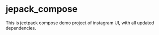 # jepack_compose
This is jectpack compose demo project of instagram UI, with all updated dependencies.
